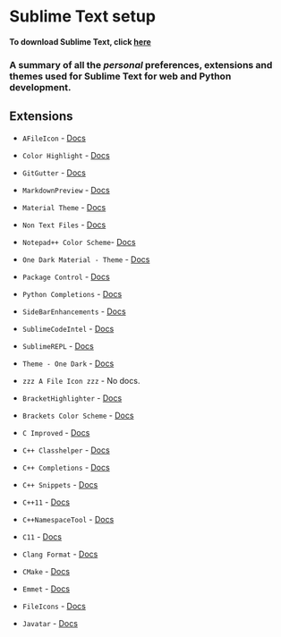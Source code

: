 # Sublime Text setup

#### To download Sublime Text, click [here](https://www.sublimetext.com/)

### A summary of all the *personal* preferences, extensions and themes used for Sublime Text for web and Python development.

## Extensions

* `AFileIcon` -  [Docs](https://github.com/SublimeText/AFileIcon)

* `Color Highlight` - [Docs](https://github.com/Kronuz/ColorHighlight)

* `GitGutter` - [Docs](https://github.com/jisaacks/GitGutter)

* `MarkdownPreview` - [Docs](https://github.com/facelessuser/MarkdownPreview)

* `Material Theme` - [Docs](http://equinusocio.github.io/material-theme/#/default)

* `Non Text Files` - [Docs](https://github.com/bordaigorl/sublime-non-text-files)

* `Notepad++ Color Scheme`- [Docs](https://github.com/evandrocoan/NotepadPlusPlusColorScheme)

* `One Dark Material - Theme` - [Docs](https://github.com/huszerldani/OneDarkMaterial)

* `Package Control` - [Docs](https://packagecontrol.io/)

* `Python Completions` - [Docs](https://github.com/eliquious/Python-Auto-Complete)

* `SideBarEnhancements` - [Docs](https://github.com/titoBouzout/SideBarEnhancements)

* `SublimeCodeIntel` - [Docs](https://www.sublimecodeintel.com/)

* `SublimeREPL` - [Docs](https://github.com/wuub/SublimeREPL)

* `Theme - One Dark` - [Docs](https://github.com/andresmichel/one-dark-theme)

* `zzz A File Icon zzz` - No docs.

* `BracketHighlighter` - [Docs](https://facelessuser.github.io/BracketHighlighter/)

* `Brackets Color Scheme` - [Docs](https://github.com/jwortmann/brackets-color-scheme)

* `C Improved` - [Docs](https://packagecontrol.io/packages/C%20Improved)

* `C++ Classhelper` - [Docs](https://github.com/pr0grammr/cppclasshelper-sublime-text-plugin)

* `C++ Completions` - [Docs](https://github.com/tushortz/CPP-Completions)

* `C++ Snippets` - [Docs](https://github.com/Rapptz/cpp-sublime-snippet)

* `C++11` - [Docs](https://github.com/noct/sublime-cpp11)

* `C++NamespaceTool` - [Docs](https://github.com/myurtoglu/NamespaceTool)

* `C11` - [Docs](https://github.com/petervaro/C11)

* `Clang Format` - [Docs](https://github.com/rosshemsley/SublimeClangFormat)

* `CMake` - [Docs](https://github.com/zyxar/Sublime-CMakeLists)

* `Emmet` - [Docs](https://emmet.io/)

* `FileIcons` - [Docs](https://packagecontrol.io/packages/FileIcons)

* `Javatar` - [Docs](https://javatar.readthedocs.io/en/latest/)